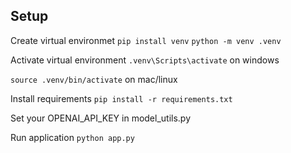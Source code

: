 ## Setup

Create virtual environmet
`pip install venv`
`python -m venv .venv`

Activate virtual environment
`.venv\Scripts\activate` on windows

`source .venv/bin/activate` on mac/linux

Install requirements
`pip install -r requirements.txt`

Set your OPENAI_API_KEY in model_utils.py

Run application
`python app.py`
